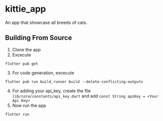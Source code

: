 # kittie_app

An app that showcase all breeds of cats.

## Building From Source

1. Clone the app
2. Excecute 
```
flutter pub get
```
3. For code generation, excecute 
```
flutter pub run build_runner build --delete-conflicting-outputs
```
4. For adding your api_key, create the file `lib/core/constants/api_key.dart` and add `const String apiKey = <Your Api Key>`
5. Now run the app
```
flutter run
```
